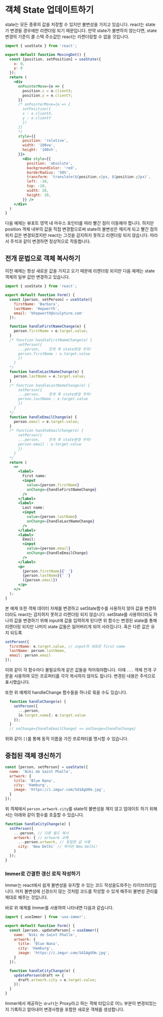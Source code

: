 # 객체 State 업데이트하기

state는 모든 종류의 값을 저장할 수 있지만 불변성을 가지고 있습니다. react는 state가 변경될 경우에만 리랜더링 되기 때문입니다. 만약 state가 불변하지 않는다면, state 변경의 기준이 콜 스택 주소값인 react는 리랜더링할 수 없을 것입니다.

```jsx
import { useState } from 'react';

export default function MovingDot() {
  const [position, setPosition] = useState({
    x: 0,
    y: 0
  });
  return (
    <div
      onPointerMove={e => {
        position.x = e.clientX;
        position.y = e.clientY;
      }}
      /* onPointerMove={e => {
        setPosition({
        x : e.clientX.
        y : e.clientY
        })
      }}
      */
      style={{
        position: 'relative',
        width: '100vw',
        height: '100vh',
      }}>
        <div style={{
          position: 'absolute',
          backgroundColor: 'red',
          borderRadius: '50%',
          transform: `translate(${position.x}px, ${position.y}px)`,
          left: -10,
          top: -10,
          width: 20,
          height: 20,
        }} />
    </div>
  )
}
```

다음 예제는 뷰포트 영역 내 마우스 포인터를 따라 빨간 점이 이동해야 합니다.
하지만 position 객체 내부의 값을 직접 변경함으로써 state의 불변성은 깨지게 되고 빨간 점의 위치 값은 변경되겠지만 react는 그것을 감지하지 못하고 리랜더링 되지 않습니다. 따라서 주석과 같이 변경하면 정상적으로 작동합니다.

## 전개 문법으로 객체 복사하기
이전 예제는 항상 새로운 값을 가지고 오기 때문에 리랜더링 되지만 다음 예제는 state 객체의 일부 값만 변경하고 있습니다.
```jsx
import { useState } from 'react';

export default function Form() {
  const [person, setPerson] = useState({
    firstName: 'Barbara',
    lastName: 'Hepworth',
    email: 'bhepworth@sculpture.com'
  });

  function handleFirstNameChange(e) {
    person.firstName = e.target.value;
  }
  /* function handleFirstNameChange(e) {
      setPerson({
      ...person,    전개 후 state변경 주의!
      person.firstName : e.target.value
      })
    }  
  */
  function handleLastNameChange(e) {
    person.lastName = e.target.value;
  }
  /* function handleLastNameChange(e) {
      setPerson({
      ...person,    전개 후 state변경 주의!
      person.lastName : e.target.value
      })
    }  
  */
  function handleEmailChange(e) {
    person.email = e.target.value;
  }
  /* function handleEmailChange(e) {
      setPerson({
      ...person,    전개 후 state변경 주의!
      person.email : e.target.value
      })
    }  
  */
  return (
    <>
      <label>
        First name:
        <input
          value={person.firstName}
          onChange={handleFirstNameChange}
        />
      </label>
      <label>
        Last name:
        <input
          value={person.lastName}
          onChange={handleLastNameChange}
        />
      </label>
      <label>
        Email:
        <input
          value={person.email}
          onChange={handleEmailChange}
        />
      </label>
      <p>
        {person.firstName}{' '}
        {person.lastName}{' '}
        ({person.email})
      </p>
    </>
  );
}
```
본 예제 또한 객체 데이터 자체를 변경하고 setState함수를 사용하지 않아 값을 변경하더라도 react는 감지하지 못하고 리랜더링 되지 않습니다.
setState를 사용하더라도 하나의 값을 변경하기 위해 input에 값을 입력하게 된다면 위 함수는 변경된 state를 통해 리랜더링 되지만 나머지 state 값들은 잃어버리게 되어 사라집니다.
혹은 다른 값은 유지 되도록
```jsx
setPerson({
  firstName: e.target.value, // input의 새로운 first name
  lastName: person.lastName,
  email: person.email
});
```
이와 같이 각 함수마다 불필요하게 같은 값들을 적어줘야합니다.
이때 `...` 객체 전개 구문을 사용하여 모든 프로퍼티를 각각 복사하지 않아도 됩니다. 변경된 내용은 주석으로 표시했습니다.

또한 위 예제의 handleChange 함수들을 하나로 묶을 수도 있습니다.
```jsx
  function handleChange(e) {
    setPerson({
      ...person,
      [e.target.name]: e.target.value
    });
  }
  // onChange={handleEmailChange} => onChange={handleChange}
```
위와 같이 `[]`를 통해 동적 이름을 가진 프로퍼티를 명시할 수 있습니다.

## 중첩된 객체 갱신하기

```jsx
const [person, setPerson] = useState({
  name: 'Niki de Saint Phalle',
  artwork: {
    title: 'Blue Nana',
    city: 'Hamburg',
    image: 'https://i.imgur.com/Sd1AgUOm.jpg',
  }
});
```
위 객체에서 `person.artwork.city`를 state의 불변성을 깨지 않고 업데이트 하기 위해서는 아래와 같이 함수를 호출할 수 있습니다.

```jsx
function handleCityChange(e) {
  setPerson({
    ...person, // 다른 필드 복사
    artwork: { // artwork 교체
      ...person.artwork, // 동일한 값 사용
      city: 'New Delhi' // 하지만 New Delhi!
    }
  });
}
```
### Immer로 간결한 갱신 로직 작성하기
Immer는 react에서 쉽게 불변성을 유지할 수 있는 코드 작성을도와주는 라이브러리입니다.
마치 불변성에 신경쓰지 않는 것처럼 코드를 작성할 수 있게 해주되 불변성 관리를 제대로 해주는 것입니다.

바로 위 예제를 Immer를 사용하여 나타내면 다음과 같습니다.
```jsx
import { useImmer } from 'use-immer';

export default function Form() {
  const [person, updatePerson] = useImmer({
    name: 'Niki de Saint Phalle',
    artwork: {
      title: 'Blue Nana',
      city: 'Hamburg',
      image: 'https://i.imgur.com/Sd1AgUOm.jpg',
    }
  });

  function handleCityChange(e) {
    updatePerson(draft => {
      draft.artwork.city = e.target.value;
    });
  }
}
```
Immer에서 제공하는 `draft`는 Proxy라고 하는 객체 타입으로 어느 부분이 변경되었는지 기록하고 알아내어 변경사항을 포함한 새로운 객체를 생성합니다.